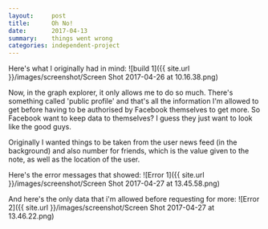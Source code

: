 ```yaml
---
layout:     post
title:      Oh No!
date:       2017-04-13
summary:    things went wrong
categories: independent-project
---
```

Here's what I originally had in mind:
![build 1]({{ site.url }}/images/screenshot/Screen Shot 2017-04-26 at 10.16.38.png)  

Now, in the graph explorer, it only allows me to do so much. There's something called 'public profile' and that's all the information I'm allowed to get before having to be authorised by Facebook themselves to get more. So Facebook want to keep data to themselves? I guess they just want to look like the good guys.

Originally I wanted things to be taken from the user news feed (in the background) and also number for friends, which is the value given to the note, as well as the location of the user.

Here's the error messages that showed:
![Error 1]({{ site.url }}/images/screenshot/Screen Shot 2017-04-27 at 13.45.58.png)

And here's the only data that i'm allowed before requesting for more:
![Error 2]({{ site.url }}/images/screenshot/Screen Shot 2017-04-27 at 13.46.22.png)
